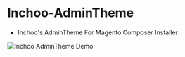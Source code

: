 # Inchoo-AdminTheme

- Inchoo's AdminTheme For Magento Composer Installer

![Inchoo AdminTheme Demo](https://9techblog.files.wordpress.com/2015/07/admin-theme.png)

